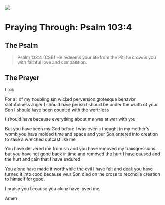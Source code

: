 <img class="intro-right" src="/images/art-paris-psalter.jpg">

# Praying Through: Psalm 103:4

## The Psalm

>Psalm 103:4 (CSB)   He redeems your life from the Pit; he crowns you with faithful love and compassion. 

## The Prayer

<div style="font-variant: small-caps;">
Lord
</div>


For all of my
  troubling sin
  wicked perversion
  grotesque behavior
  slothfulness
  anger
  I should have perish
  I should be under the wrath of your Son
  I should have been counted with the worthless

I should have
  because everything about me
  was at war with you

But you have been my God
  before I was even a thought in my mother's womb
  you have molded time and space
  and your Son entered into creation
  to save a wretched outcast like me

You have delivered me from sin
  and you have removed my transgressions
  but you have not gone back in time
  and removed the hurt I have caused
  and the hurt and pain that I have endured

You alone
  have made it worthwhile
  the evil I have felt and dealt
  you have turned it into good
  because your Son died on the cross
  to reconcile creation to himself
  for good.

I praise you
  because you alone
  have loved me.

Amen
